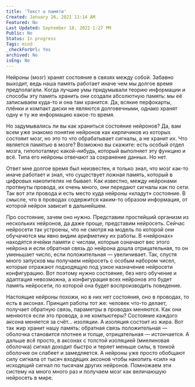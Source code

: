 ```yaml
---
title: 'Текст о памяти'
Created: January 26, 2021 11:14 AM
Featured: No
Last Updated: September 18, 2022 1:27 PM
Public: No
Status: In progress
Tags: mind
_checkForUrl: Yes
archived: No
isEng: No
---
```


Нейроны (мозг) хранят состояние в связях между собой. Забавно выходит, ведь наша память работает иначе чем мы долгое время предполагали. Когда лучшие умы придумывали теорию информации и способы эту память хранить они создали абсолютную память: мы её записываем куда-то и она там хранится. Да, всякие перфокарты, плёнки и компакт диски не являются долговечными, однако хранят одну и ту же информацию какое-то время.

Но задумывались ли вы как храниться состояние нейронов? Да, вам всем уже знакомо понятие нейронов как кирпичиков из которых состояит мозг, но это то что обрабатывает сигналы, а не хранит их. Что является памятью в мозге? Возможно вы скажите: есть особый отдел мозга, гипопоталмус какой-нибудь, который выполняет эту функцию и всё. Типа его нейроны отвечают за сохранение данных. Но нет.

Ответ мне долгое время был неизвестен, я только знал, что мозг как-то иначе работает и знал, что существует ложная память, который в цифровых накопителях не бывает. Как известно, между нейронами протянуты провода, их очень много, они передают сигналы как по сети. Так вот эти провода и есть место куда нейроны «кладут» состояние. В смысле, что в проводах содержится каким-то образом информация, от которой нейрон зависит в дальнейшем.

Про состояние, зачем оно нужно. Представим простейший организм из нескольких нейронов, да даже проще, представим нейросеть. Сейчас нейросети так устроены, что не смотря на модель по которой они обучачются мы явно видим арифметику их работы. В «нейронах» находятся ячейки памяти с числам, которые означают вес этого нейрона и если обратная связь до нейрона дошла отрицательная, то он уменьшает число, если положительная — увеличивает. Так, спустя много запусков мы получаем нейросеть с особым набором чисел, которые отражают подходящую под узкое назначение нейросети конфигурацию. Вот поэтому нужно состояние, без него обучение и адаптация невозможна, а конфигурация всех нейронов это будет память нейросети, по которой она будет воспроизводить поведение.

Настоящие нейроны похожи, но в них нет состояния, оно в проводах, то есть в аксонах. Принцип работы тот же: человек что-то делает, получает обратную связь, параметры в проводах меняются. Как они меняются если это провода, а не компьютеры? Состояние каждого аксона меняется за счёт... изоляции. А изоляция состоит из жира. Вот так жир хранит нашу память: обратная связь положительная — оболочка становится плотнее и толще, отрицательная — истончается. А дальше всё просто, в аксонах с толстой изоляцией (миелиновая оболочка) сигнал доходит быстро и теряет меньше силы, в тонкой оболочке он слабеет и замедляется. А нейроны уже просто обобщают силу сигнала от тысяч входящих аксонов чтобы накопить «сил» на исходящий сигнал по тысячам других нейронов. Помножаем эти систему на много много раз и получаем мозг как величаюшую нейросеть в мире.